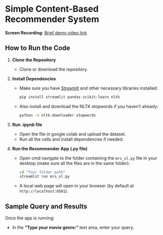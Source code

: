 # Simple Content-Based Recommender System

**Screen Recording**: [Brief demo video link](https://youtu.be/3nPj4yEcpBE?feature=shared)

## How to Run the Code

1. **Clone the Repository**  
   - Clone or download the repository.

2. **Install Dependencies**  
   - Make sure you have [Streamlit](https://docs.streamlit.io) and other necessary libraries installed:
     ```bash
     pip install streamlit pandas scikit-learn nltk
     ```
   - Also install and download the NLTK stopwords if you haven’t already:
     ```bash
     python -m nltk.downloader stopwords
     ```
3. **Run .ipynb file**
   - Open the file in google colab and upload the dataset.
   - Run all the cells and install dependencies if needed.
     
4. **Run the Recommender App (.py file)**  
   - Open cmd navigate to the folder containing the `mrs_sl.py` file in your desktop (make sure all the files are in the same folder):
     ```bash
     cd "Your folder path"
     streamlit run mrs_sl.py
     ```
   - A local web page will open in your browser (by default at `http://localhost:8501`).

## Sample Query and Results

Once the app is running:
- In the **“Type your movie genre:”** text area, enter your query.
